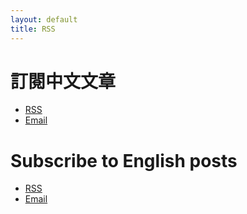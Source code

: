```yaml
---
layout: default
title: RSS
---
```


# 訂閱中文文章

- [RSS](http://feeds.feedburner.com/bruce-toy-room-chinese)
- [Email](https://feedburner.google.com/fb/a/mailverify?uri=bruce-toy-room-chinese)

# Subscribe to English posts

- [RSS](http://feeds.feedburner.com/bruce-toy-room-english)
- [Email](https://feedburner.google.com/fb/a/mailverify?uri=bruce-toy-room-english)
